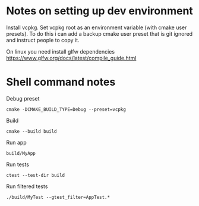 # Notes on setting up dev environment

Install vcpkg. Set vcpkg root as an environment variable (with  cmake user presets).
To do this i can add a backup cmake user preset that is 
git ignored and instruct people to copy it.

On linux you need install glfw dependencies
https://www.glfw.org/docs/latest/compile_guide.html

# Shell command notes
Debug preset
```
cmake -DCMAKE_BUILD_TYPE=Debug --preset=vcpkg
```

Build
```
cmake --build build
```

Run app
```
build/MyApp
```

Run tests
```
ctest --test-dir build
```

Run filtered tests
```
./build/MyTest --gtest_filter=AppTest.*
```